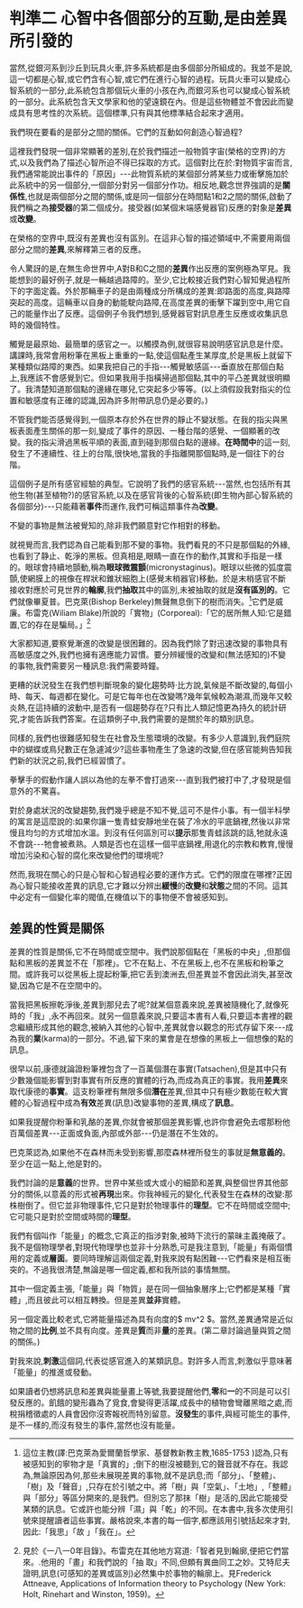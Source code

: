 # 判準二 心智中各個部分的互動,是由差異所引發的

當然,從銀河系到沙丘到玩具火車,許多系統都是由多個部分所組成的。我並不是說,這一切都是心智,或它們含有心智,或它們在進行心智的過程。玩具火車可以變成心智系統的一部分,此系統包含那個玩火車的小孩在內,而銀河系也可以變成心智系統的一部分。此系統包含天文學家和他的望遠鏡在內。但是這些物體並不會因此而變成具有思考性的次系統。這個標準,只有與其他標準結合起來才適用。

我們現在要看的是部分之間的關係。它們的互動如何創造心智過程?

這裡我們發現一個非常顯著的差別,在於我們描述一般物質字宙(榮格的空界)的方式,以及我們為了描述心智所迫不得已採取的方式。這個對比在於:對物質宇宙而言,我們通常能說出事件的「原因」---此物質系統的某個部分將某些力或衝擊施加於此系統中的另一個部分,一個部分對另一個部分作功。相反地,觀念世界強調的是**關係性**,也就是兩個部分之間的關係,或是同一個部分在時間點1和2之間的關係,啟動了我們稱之為**接受器**的第二個成分。接受器(如某個末端感覺器官)反應的對象是**差異**或**改變**。

在榮格的空界中,既沒有差異也沒有區別。在這非心智的描述領域中,不需要用兩個部分之間的**差異**,來解釋第三者的反應。

令人驚訝的是,在無生命世界中,A對B和C之間的**差異**作出反應的案例極為罕見。我能想到的最好例子,就是一輛越過路障的。至少,它比較接近我們對心智知覺過程所下的字面定義。外於那輛車子的是由兩種成分所構成的差異:即路面的高度,與路障突起的高度。這輛車以自身的動能駛向路障,在高度差異的衝擊下躍到空中,用它自己的能量作出了反應。這個例子令我們想到,感覺器官對訊息產生反應或收集訊息時的幾個特性。

觸覺是最原始、最簡單的感官之一。以觸摸為例,就很容易說明感官訊息是什麼。講課時,我常會用粉筆在黑板上重重的一點,使這個點產生某厚度,於是黑板上就留下某種類似路障的東西。如果我把自己的手指---觸覺敏感區---垂直放在那個白點上,我應該不會感覺到它。但如果我用手指橫掃過那個點,其中的平凸差異就很明顯了。我清楚知道那個點的邊緣在哪兒,它突起多少等等。(以上須假設我對指尖的位置和敏感度有正確的認識,因為許多附帶訊息仍是必要的。)

不管我們能否感覺得到,一個原本存於外在世界的靜止不變狀態。在我的指尖與黑板表面產生關係的那一刻,變成了事件的原因、一種台階的感覺、一個顯著的改變。我的指尖滑過黑板平順的表面,直到碰到那個白點的邊緣。**在時間中**的這一刻,發生了不連續性、往上的台階,很快地,當我的手指離開那個點時,是一個往下的台階。

這個例子是所有感官經驗的典型。它說明了我們的感官系統---當然,也包括所有其他生物(甚至植物?)的感官系統,以及在感官背後的心智系統(即生物內部心智系統的各個部分)---只能藉著**事件**而運作,我們可稱這類事件為**改變**。

不變的事物是無法被覺知的,除非我們願意對它作相對的移動。

就視覺而言,我們認為自己能看到那不變的事物。我們看見的不只是那個點的外緣,也看到了静止、乾淨的黑板。但真相是,眼睛一直在作的動作,其實和手指是一樣的。眼球會持續地顫動,稱為**眼球微震顫**(micronystaginus)。眼球以些微的弧度震顫,使網膜上的視像在桿狀和錐狀細胞上(感覺末梢器官)移動。於是末梢感官不斷接收對應於可見世界的**輪廓**,我們**抽取**其中的區別,未被抽取的就是**沒有區別的**。它們就像畢夏普。巴克萊(Bishop Berkeley)無聲無息倒下的樹而消失。[^3]它們是威廉。布雷克(Wiliam Blake)所說的「實物」(Corporeal):「它的居所無人知:它是錯置,它的存在是騙局。」[^4]

大家都知道,要察覺漸進的改變是很困難的。因為我們除了對迅速改變的事物具有高敏感度之外,我們也擁有適應能力習慣。要分辨緩慢的改變和(無法感知的)不變的事物,我們需要另一種訊息:我們需要時鐘。

更糟的狀況發生在我們想判斷現象的變化趨勢時·比方說,氣候是不斷改變的,每個小時、每天、每週都在變化。可是它每年也在改變嗎?幾年氣候較為潮濕,而幾年又較炎熱,在這持續的波動中,是否有一個趨勢存在?只有比人類記憶更為持久的統計研究,才能告訴我們答案。在這類例子中,我們需要的是關於年的類別訊息。

同樣的,我們也很難感知發生在社會及生態環境的改變。有多少人意識到,我們庭院中的蝴蝶或鳥兒數正在急遽減少?這些事物產生了急速的改變,但在感官能夠告知我們新的狀況之前,我們已經習慣了。

拳擊手的假動作讓人誤以為他的左拳不會打過來---直到我們被打中了,才發現是個意外的不驚喜。

對於身處狀況的改變趨勢,我們幾乎總是不知不覺,這可不是件小事。有一個半科學的寓言是這麼說的:如果你讓一隻青蛙安靜地坐在裝了冷水的平底鍋裡,然後以非常慢且均匀的方式增加水溫。到沒有任何區別可以**提示**那隻青蛙該跳的話,牠就永遠不會跳---牠會被煮熟。人類是否也在這樣一個平底鍋裡,用退化的宗教和教育,慢慢增加污染和心智的腐化來改變他們的環境呢?

然而,我現在關心的只是心智和心智過程必要的運作方式。它們的限度在哪裡?正因為心智只能接收差異的訊息,它才難以分辨出**緩慢**的**改變**和**狀態**之間的不同。這其中必定有一個變化率的閥值,在機值以下的事物便不會被感知到。

## 差異的性質是關係

差異的性質是關係,它不在時間或空間中。我們說那個點在「黑板的中央」,但那個點和黑板的差異並不在「那裡」。它不在點上、不在黑板上,也不在黑板和粉筆之間。或許我可以從黑板上提起粉筆,把它丢到澳洲去,但差異並不會因此消失,甚至改變,因為它是不在空間中的。

當我把黑板擦乾淨後,差異到那兒去了呢?就某個意義來說,差異被隨機化了,就像死時的「我」,永不再回來。就另一個意義來說,只要這本書有人看,只要這本書裡的觀念繼續形成其他的觀念,被納入其他的心智中,差異就會以觀念的形式存留下來---成為我的**業**(karma)的一部分。不過,留下來的業會是在想像的黑板上一個想像的點的訊息。

很早以前,康德就論證粉筆裡包含了一百萬個潛在事實(Tatsachen),但是其中只有少數幾個能影響到對事實有所反應的實體的行為,而成為真正的事實。我用**差異**來取代康德的**事實**。這支粉筆裡有無限多個**潛在**差異,但其中只有極少數能在較大實體的心智過程中成為**有效**差異(訊息)改變事物的差異,構成了**訊息**。

如果我提醒你粉筆和乳酪的差異,你就會被那個差異影響,也許你會避免去嚐那粉他百萬個差異---正面或負面,內部或外部---仍是潛在不生效的。

巴克萊認為,如果他不在森林而未受到影響,那麼森林裡所發生的事就是**無意義的**。至少在這一點上,他是對的。

我們討論的是**意義**的世界。世界中某些或大或小的細節和差異,與整個世界其他部 
分的關係,以意義的形式被**再現**出來。你我神經元的變化,代表發生在森林的改變:那株樹倒了。但它並非物理事件,它只是對於物理事件的**理型**。它不在時間或空間中;它可能只是對於空間或時間的**理型**。

我們有個叫作「能量」的概念,它真正的指涉對象,被時下流行的蒙昧主義掩蔽了。我不是個物理學者,對現代物理學也並非十分熟悉,可是我注意到,「能量」有兩個慣用的定義或**層面**。要同時理解這兩個定義,對我來說有點困難---它們看來是相互衝突的。不過我很清楚,無論是哪一個定義,都和我所談的事情無關。

其中一個定義主張,「能量」與「物質」是在同一個抽象層序上;它們都是某種「實體」,而且彼此可以相互轉換。但是差異**並非**實體。

另一個定義比較老式,它將能量描述為具有向度的$ mv^2 $。當然,差異通常是近似物之間的**比例**,並不具有向度。差異是**質**而非**量**的差異。(第二章討論過量與質之間的關係。)

對我來說,**刺激**這個詞,代表從感官進入的某類訊息。對許多人而言,刺激似乎意味著「能量」的推進或發動。

如果讀者仍想將訊息和差異與能量畫上等號,我要提醒他們,**零**和**一**的不同是可以引發反應的。飢餓的變形蟲為了覓食,會變得更活躍,成長中的植物會彎離黑暗之處,而稅捐稽徵處的人員會因你沒寄報祝而特別留意。**沒發生**的事件,與經可能生的事件,是不一樣的,而沒有發生的事件,當然也沒有能量。



[^3]: 這位主教(譯:巴克萊為愛爾蘭哲學家、基督教新教主教,1685-1753 )認為,只有被感知到的寧物才是「真實的」;倒下的樹沒被聽到,它的聲音就不存在。我認為,無論原因為何,那些未展現差異的事物,就不是訊息;而「部分」、「整體」、 「樹」及「聲音」,只存在於引號之中。將「樹」與「空氣」、「土地」,「整體」與「部分」等區分開來的,是我們。但別忘了那抹「樹」是活的,因此它能接受某類的訊息。它或許也能分辨「濕」與「乾」的不同。在本書中,我多次使用引號來提醒讀者這些事實。嚴格說來,本書的每一個字,都應該用引號括起來才對,因此:「我思」「故 」「我在」。
[^4]: 見於《一八一0年目錄》。布雷克在其他地方寫道:「智者見到翰廓,便把它們當來。.他用的「畫」和我們說的「抽 取」不同,但頗有異曲同工之妙。艾特尼夫證明,訊息(可感知的差異或區別)必然集中於事物的輪廓上。見Frederick Attneave, Applications of Information theory to Psychology (New York: Holt, Rinehart and Winston, 1959)。